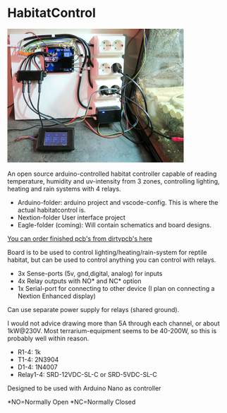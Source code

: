 # HabitatControl

![Habitat](img/setup.jpg)

An open source arduino-controlled habitat controller capable of reading temperature, 
humidity and uv-intensity from 3 zones, controlling lighting, heating and rain systems with 4 relays.

* Arduino-folder: arduino project and vscode-config. This is where the actual habitatcontrol is.
* Nextion-folder User interface project
* Eagle-folder (coming): Will contain schematics and board designs.

[You can order finished pcb's from dirtypcb's here](http://dirtypcbs.com/store/designer/details/skasti/5841/arduino-habitat-control-v1-0)

Board is to be used to control lighting/heating/rain-system for reptile habitat, 
but can be used to control anything you can control with relays.

* 3x Sense-ports (5v, gnd,digital, analog) for inputs
* 4x Relay outputs with NO* and NC* option
* 1x Serial-port for connecting to other device (I plan on connecting a Nextion Enhanced display)

Can use separate power supply for relays (shared ground).

I would not advice drawing more than 5A through each channel, 
or about 1kW@230V. 
Most terrarium-equipment seems to be 40-200W, so this is probably well within reason.

* R1-4: 1k
* T1-4: 2N3904
* D1-4: 1N4007
* Relay1-4: SRD-12VDC-SL-C or SRD-5VDC-SL-C

Designed to be used with Arduino Nano as controller

*NO=Normally Open
*NC=Normally Closed
